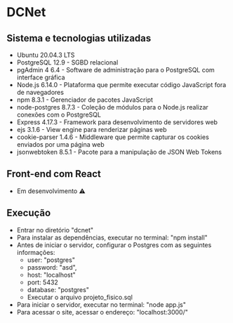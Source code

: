 # DCNet

## Sistema e tecnologias utilizadas

- Ubuntu 20.04.3 LTS
- PostgreSQL 12.9 - SGBD relacional
- pgAdmin 4 6.4 - Software de administração para o PostgreSQL com interface gráfica
- Node.js 6.14.0 - Plataforma que permite executar código JavaScript fora de navegadores
- npm 8.3.1 - Gerenciador de pacotes JavaScript
- node-postgres 8.7.3 - Coleção de módulos para o Node.js realizar conexões com o PostgreSQL
- Express 4.17.3 - Framework para desenvolvimento de servidores web
- ejs 3.1.6 - View engine para renderizar páginas web
- cookie-parser 1.4.6 - Middleware que permite capturar os cookies enviados por uma página web
- jsonwebtoken 8.5.1 - Pacote para a manipulação de JSON Web Tokens

## Front-end com React
- Em desenvolvimento :warning:

## Execução

- Entrar no diretório "dcnet"
- Para instalar as dependências, executar no terminal: "npm install"
- Antes de iniciar o servidor, configurar o Postgres com as seguintes informações:
  - user: "postgres"
  - password: "asd",
  - host: "localhost"
  - port: 5432
  - database: "postgres"
  - Executar o arquivo projeto_fisico.sql
- Para iniciar o servidor, executar no terminal: "node app.js"
- Para acessar o site, acessar o endereço: "localhost:3000/"
